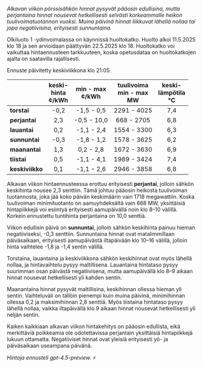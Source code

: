 *Alkavan viikon pörssisähkön hinnat pysyvät pääosin edullisina, mutta perjantaina hinnat nousevat hetkellisesti selvästi korkeammalle heikon tuulivoimatuotannon vuoksi. Muina päivinä hinnat liikkuvat lähellä nollaa tai jopa negatiivisina, erityisesti sunnuntaina.*

Olkiluoto 1 -ydinvoimalassa on käynnissä huoltokatko. Huolto alkoi 11.5.2025 klo 18 ja sen arvioidaan päättyvän 22.5.2025 klo 18. Huoltokatko voi vaikuttaa hintaennusteen tarkkuuteen, koska opetusdataa on huoltokatkojen ajalta on saatavilla rajallisesti.

Ennuste päivitetty keskiviikkona klo 21:05.

|              | keski-<br>hinta<br>¢/kWh | min - max<br>¢/kWh | tuulivoima<br>min - max<br>MW | keski-<br>lämpötila<br>°C |
|:-------------|:----------------:|:----------------:|:----------------:|:----------------:|
| **torstai**  |       -0,2       |    -1,5 - 0,5    |        2291 - 4025        |        7,4      |
| **perjantai**|        2,3       |   -0,5 - 10,0    |         668 - 2705        |        6,8      |
| **lauantai** |        0,2       |   -1,1 - 2,4     |        1554 - 3300        |        6,3      |
| **sunnuntai**|       -0,3       |   -1,8 - 1,2     |        1578 - 3625        |        6,2      |
| **maanantai**|        1,3       |    0,2 - 2,8     |        1672 - 3630        |        6,9      |
| **tiistai**  |        0,5       |   -1,1 - 4,1     |        1989 - 3424        |        7,4      |
| **keskiviikko**|      0,1       |   -1,1 - 2,6     |        2946 - 3858        |        6,8      |

Alkavan viikon hintaennusteessa erottuu erityisesti **perjantai**, jolloin sähkön keskihinta nousee 2,3 senttiin. Tämä johtuu pääosin heikosta tuulivoiman tuotannosta, joka jää koko päivän keskimäärin vain 1718 megawattiin. Koska tuulivoiman minimituotanto on aamuyhdeksältä vain 668 MW, yksittäisiä hintapiikkejä voi esiintyä erityisesti aamupäivällä noin klo 8–10 välillä. Korkein ennustettu tuntihinta perjantaina on 10,0 senttiä.

Viikon edullisin päivä on **sunnuntai**, jolloin sähkön keskihinta painuu hieman negatiiviseksi, -0,3 senttiin. Sunnuntaina hinnat ovat matalimmillaan päiväsaikaan, erityisesti aamupäivästä iltapäivään klo 10–16 välillä, jolloin hinta vaihtelee -1,8 ja -1,4 sentin välillä.

Torstaina, lauantaina ja keskiviikkona sähkön keskihinnat ovat myös lähellä nollaa, ja hintavaihtelu pysyy maltillisena. Lauantaina hintataso pysyy suurimman osan päivästä negatiivisena, mutta aamupäivällä klo 8–9 aikaan hinnat nousevat hetkellisesti yli kahden sentin.

Maanantaina hinnat pysyvät maltillisina, keskihinnan ollessa hieman yli sentin. Vaihteluväli on tällöin pienempi kuin muina päivinä, minimihinnan ollessa 0,2 ja maksimihinnan 2,8 senttiä. Myös tiistaina hintataso pysyy lähellä nollaa, vaikka iltapäivällä klo 9 aikaan hinnat nousevat hetkellisesti yli neljän sentin.

Kaiken kaikkiaan alkavan viikon hintakehitys on pääosin edullista, eikä merkittäviä poikkeamia ole odotettavissa perjantain yksittäisiä hintapiikkejä lukuun ottamatta. Negatiiviset hinnat ovat yleisiä erityisesti yö- ja päiväsaikaan useampana päivänä.

*Hintoja ennusteli gpt-4.5-preview.* ⚡
